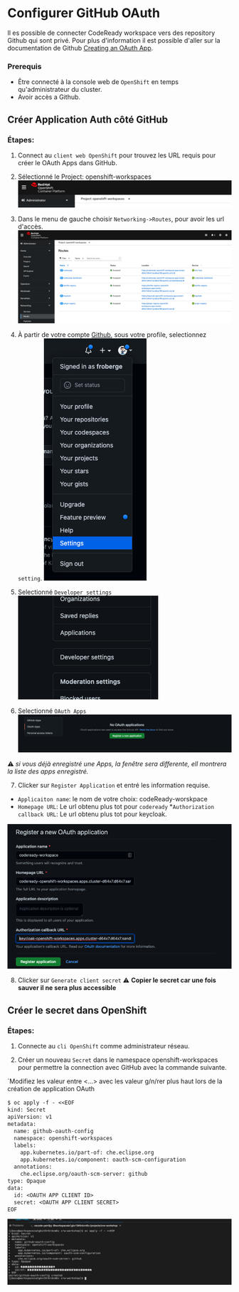 # Configurer GitHub OAuth

Il es possible de connecter CodeReady workspace vers des repository Github qui sont privé. Pour plus d'information il est possible d'aller sur la documentation de Github [Creating an OAuth App](https://docs.github.com/en/developers/apps/building-oauth-apps/creating-an-oauth-apphttps://docs.github.com/en/developers/apps/building-oauth-apps/creating-an-oauth-app).

### Prerequis
* Être connecté à la console web de `OpenShift` en temps qu'administrateur du cluster.
* Avoir accès a Github.

## Créer Application Auth côté GitHub

### Étapes:

1. Connect au `client web OpenShift` pour trouvez les URL requis pour créer le OAuth Apps dans GitHub.

2. Sélectionné le Project: openshift-workspaces
![oc project](images/ocp-project-workspaces.png)

3. Dans le menu de gauche choisir `Networking->Routes`, pour avoir les url d'accès.
![oc routes](images/oc-routes-console.png)

4. À partir de votre compte [Github](github.com), sous votre profile, selectionnez `setting`.
![GitHub setting](images/github-setting.png)

5. Selectionné `Developer settings`
![GitHub dev](images/github-devsetting.png)

6. Selectionné `OAuth Apps`
![GitHub Auth](images/github-auth.png)

:warning: *si vous déjà enregistré une Apps, la fenêtre sera differente, ell montrera la liste des apps enregistré.*

7. Clicker sur `Register Application` et entré les information requise.

* `Applicaiton name`: le nom de votre choix: codeReady-worskpace
* `Homepage URL`: Le url obtenu plus tot pour `codeready`
*`Authorization callback URL`: Le url obtenu plus tot pour keycloak.

![GitHub Register](images/github-register-app.png)

8. Clicker sur `Generate client secret`
:warning: **Copier le secret car une fois sauver il ne sera plus accessible**

## Créer le secret dans OpenShift

### Étapes:

1. Connecte au `cli OpenShift` comme administrateur réseau.

2. Créer un nouveau `Secret` dans le namespace openshift-workspaces pour permettre la connection avec GitHub avec la commande suivante.

`Modifiez les valeur entre <...> avec les valeur g/n/rer plus haut lors de la création de application OAuth

```
$ oc apply -f - <<EOF
kind: Secret
apiVersion: v1
metadata:
  name: github-oauth-config
  namespace: openshift-workspaces 
  labels:
    app.kubernetes.io/part-of: che.eclipse.org
    app.kubernetes.io/component: oauth-scm-configuration
  annotations:
    che.eclipse.org/oauth-scm-server: github
type: Opaque
data:
  id: <OAUTH APP CLIENT ID> 
  secret: <OAUTH APP CLIENT SECRET> 
EOF
```

![Secret Creation](images/secret-creation.png)
